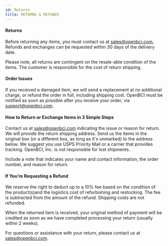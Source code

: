```yaml
---
id: Returns
title: RETURNS & REFUNDS
---
```

#### Returns

Before returning any items,
you must contact us at [sales@openbci.com.](mailto:sales@openbci.com.) Refunds and exchanges can be requested within 30 days of the delivery date.

Please note, all returns are contingent on the resale-able condition of the items. The customer is responsible for the cost of return shipping.

#### Order Issues

If you received a damaged item, we will send a replacement at no additional charge, or refund the order in full, including shipping cost. OpenBCI must be notified as soon as possible after you receive your order, via [support@openbci.com](mailto:support@openbci.com).

#### How to Return or Exchange Items in 3 Simple Steps

Contact us at [sales@openbci.com](mailto:sales@openbci.com) indicating the issue or reason for return. We will provide the return shipping address.
Send us the items in the original box (or a different box, as long as it's unmarked) to the address below. We suggest you use USPS Priority Mail or a carrier that provides tracking. OpenBCI, Inc. is not responsible for lost shipments.

Include a note that indicates your name and contact information, the order number, and reason for return.

#### If You’re Requesting a Refund

We reserve the right to deduct up to a 10% fee based on the condition of the product(s)and the logistics cost of refurbishing and restocking. The fee is subtracted from the amount of the refund. Shipping costs are not refunded.

When the returned item is received, your original method of payment will be credited as soon as we have completed processing your return (usually within 2 weeks).

For questions or assistance with your return, please contact us at [sales@openbci.com](mailto:sales@openbci.com).
